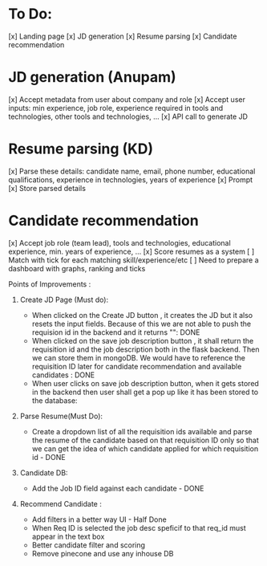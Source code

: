 # To Do:

[x] Landing page
[x] JD generation
[x] Resume parsing
[x] Candidate recommendation

# JD generation (Anupam)

[x] Accept metadata from user about company and role
[x] Accept user inputs: min experience, job role, experience required in tools and technologies, other tools and technologies, ...
[x] API call to generate JD

# Resume parsing (KD)

[x] Parse these details: candidate name, email, phone number, educational qualifications, experience in technologies, years of experience
[x] Prompt
[x] Store parsed details

# Candidate recommendation 

[x] Accept job role (team lead), tools and technologies, educational experience, min. years of experience, ...
[x] Score resumes as a system
[ ] Match with tick for each matching skill/experience/etc
[ ] Need to prepare a dashboard with graphs, ranking and ticks

Points of Improvements :
1. Create JD Page (Must do): 
    -  When clicked on the Create JD button , it creates the JD but it also resets the input fields. Because of this we are not able to push the requision id in the backend and it returns "": DONE 
    -  When clicked on the save job description button , it shall return the requisition id and the job description both in the flask backend. Then we can store them in mongoDB. We would have to reference the requisition ID later for candidate recommendation and available candidates : DONE 
    - When user clicks on save job description button, when it gets stored in the backend then user shall get a pop up like it has been stored to the database:

2. Parse Resume(Must Do):
    - Create a dropdown list of all the requisition ids available and parse the resume of the candidate based on that requisition ID only so that we can get the idea of which candidate applied for which requisition id - DONE

3. Candidate DB:
    - Add the Job ID field against each candidate - DONE 

4. Recommend Candidate :
    - Add filters in a better way UI  - Half Done
    - When Req ID is selected the job desc speficif to that req_id must appear in the text box 
    - Better candidate filter and scoring 
    - Remove pinecone and use any inhouse DB


    
    